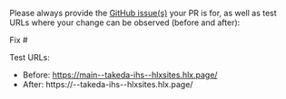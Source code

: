 Please always provide the [GitHub issue(s)](../issues) your PR is for, as well as test URLs where your change can be observed (before and after):

Fix #<gh-issue-id>

Test URLs:
- Before: https://main--takeda-ihs--hlxsites.hlx.page/
- After: https://<branch>--takeda-ihs--hlxsites.hlx.page/
